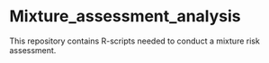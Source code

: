 # Mixture_assessment_analysis
This repository contains R-scripts needed to conduct a mixture risk assessment.
